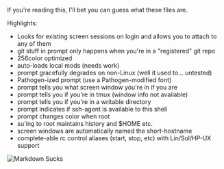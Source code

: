 If you're reading this, I'll bet you can guess what these files are.

Highlights:

* Looks for existing screen sessions on login and allows you to attach to any of them
* git stuff in prompt only happens when you're in a "registered" git repo
* 256color optimized
* auto-loads local mods (needs work)
* prompt gracefully degrades on non-Linux (well it used to... untested)
* Pathogen-ized prompt (use a Pathogen-modified font)
* prompt tells you what screen window you're in if you are
* prompt tells you if you're in tmux (window info not available)
* prompt tells you if you're in a writable directory
* prompt indicates if ssh-agent is available to this shell
* prompt changes color when root
* su'ing to root maintains history and $HOME etc.
* screen windows are automatically named the short-hostname
* complete-able rc control aliases (start, stop, etc) with Lin/Sol/HP-UX support

![Markdown Sucks](https://raw.github.com/riddley/bashfiles/master/screenshot.png)
